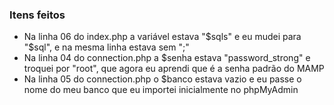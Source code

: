 ### Itens feitos

* Na linha 06 do index.php a variável estava "$sqls" e eu mudei para "$sql", e na mesma linha estava sem ";"
* Na linha 04 do connection.php a $senha estava "password_strong" e troquei por "root", que agora eu aprendi que é a senha padrão do MAMP
* Na linha 05 do connection.php o $banco estava vazio e eu passe o nome do meu banco que eu importei inicialmente no phpMyAdmin